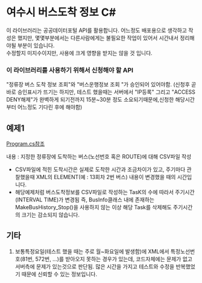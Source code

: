 # 여수시 버스도착 정보 C#    
이 라이브러리는 공공데이터포털 API를 활용합니다.
어느정도 배포용으로 생각하고 작성은 했지만, 몇몇부분에서는 다른사람에게는 불필요한 작업이 있어서 시간내서 정리해야될 부분이 있습니다.   
수정할지 미지수이지만, 사용에 크게 영향을 받지는 않을 것 입니다.

### 이 라이브러리를 사용하기 위해서 신청해야 할 API
"정류장 버스 도착 정보 조회"와 "버스운행정보 조회 "가 승인되어 있어야함.
(신청후 곧바로 승인표시가 뜨기는 하지만, 테스트 했을때는 서버에서 "IP등록" 그리고 "ACCESS DENY해제"가 완벽하게 되기전까지 15분~30분 정도 소요되기때문에,신청한 해당시간부터 어느정도 기다린 후에 해야함)   
   
## 예제1   
[Program.cs참조](https://github.com/jangsungLee/C-Yeosu-Bus-Info-Library/blob/master/BIS%20Big%20Data%20(Yeosu)%204/Program.cs)   
   
내용 : 지정한 정류장에 도착하는 버스(노선번호 혹은 ROUTE)에 대해 CSV파일 작성
+ CSV파일에 적힌 도착시간은 실제로 도착한 시간과 조금차이가 있고, 주기마다 관찰했을때 XML의 ELEMENT(예 : 13회차 2번 버스) 내용이 변경했을 때의 시간입니다.
+ 해당예제처럼 버스도착정보를 CSV파일로 작성하는 TasK의 수에 따라서 주기시간(INTERVAL TIME)가 변경됨
  즉, BusInfo클래스 내에 존재하는 MakeBusHistory_Stop()을 사용하지 않는 이상 해당 Task를 삭제해도 주기시간의 크기는 감소되지 않습니다.
   

## 기타
1. 보통특정요일(테스트 했을 때는 주로 월~화요일에 발생함)에 XML에서 특정노선번호(81번, 572번, ...)를 받아오지 못하는 경우가 있는데, 코드자체에는 문제가 없고 서버측에 문제가 있는것으로 판단됨. 많은 시간을 가지고 테스트와 수정을 반복했었기 때문에 신뢰할 수 있는 정보입니다.
